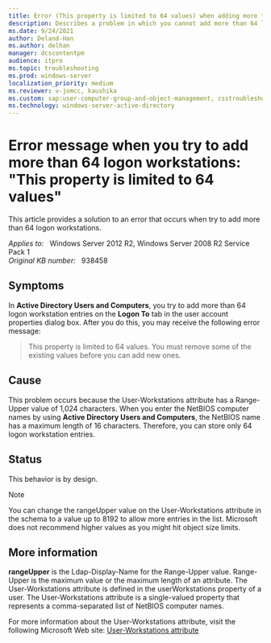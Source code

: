 ```yaml
---
title: Error (This property is limited to 64 values) when adding more than 64 logon workstations
description: Describes a problem in which you cannot add more than 64 logon workstation entries by using the user account properties on a Windows Server 2003-based computer.
ms.date: 9/24/2021
author: Deland-Han
ms.author: delhan
manager: dcscontentpm
audience: itpro
ms.topic: troubleshooting
ms.prod: windows-server
localization_priority: medium
ms.reviewer: v-jomcc, kaushika
ms.custom: sap:user-computer-group-and-object-management, csstroubleshoot
ms.technology: windows-server-active-directory
---
```

# Error message when you try to add more than 64 logon workstations: "This property is limited to 64 values"

This article provides a solution to an error that occurs when try to add more than 64 logon workstations.

_Applies to:_ &nbsp; Windows Server 2012 R2, Windows Server 2008 R2 Service Pack 1  
_Original KB number:_ &nbsp; 938458

## Symptoms

In **Active Directory Users and Computers**, you try to add more than 64 logon workstation entries on the **Logon To** tab in the user account properties dialog box. After you do this, you may receive the following error message:

> This property is limited to 64 values. You must remove some of the existing values before you can add new ones.

## Cause

This problem occurs because the User-Workstations attribute has a Range-Upper value of 1,024 characters. When you enter the NetBIOS computer names by using **Active Directory Users and Computers**, the NetBIOS name has a maximum length of 16 characters. Therefore, you can store only 64 logon workstation entries.

## Status

This behavior is by design.

> [!NOTE]
> You can change the rangeUpper value on the User-Workstations attribute in the schema to a value up to 8192 to allow more entries in the list. Microsoft does not recommend higher values as you might hit object size limits.

## More information

**rangeUpper** is the Ldap-Display-Name for the Range-Upper value. Range-Upper is the maximum value or the maximum length of an attribute. The User-Workstations attribute is defined in the userWorkstations property of a user. The User-Workstations attribute is a single-valued property that represents a comma-separated list of NetBIOS computer names.

For more information about the User-Workstations attribute, visit the following Microsoft Web site: [User-Workstations attribute](/windows/win32/adschema/a-userworkstations)
